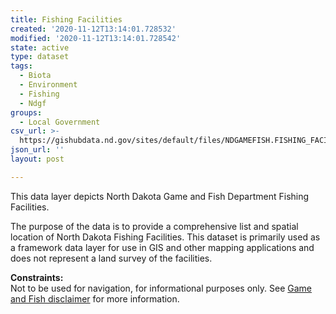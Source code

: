 ```yaml
---
title: Fishing Facilities
created: '2020-11-12T13:14:01.728532'
modified: '2020-11-12T13:14:01.728542'
state: active
type: dataset
tags:
  - Biota
  - Environment
  - Fishing
  - Ndgf
groups:
  - Local Government
csv_url: >-
  https://gishubdata.nd.gov/sites/default/files/NDGAMEFISH.FISHING_FACILITIESVW.csv
json_url: ''
layout: post

---
```

<p>This data layer depicts North Dakota Game and Fish Department Fishing Facilities.</p>
<p>The purpose of the data is to provide a comprehensive list and spatial location of North Dakota Fishing Facilities. This dataset is primarily used as a framework data layer for use in GIS and other mapping applications and does not represent a land survey of the facilities.</p>
<p><strong>Constraints:</strong><br />
Not to be used for navigation, for informational purposes only. See <a href="/game-and-fish-department-disclaimer">Game and Fish disclaimer</a> for more information.</p>

